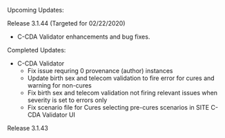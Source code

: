 
Upcoming Updates:

Release 3.1.44 (Targeted for 02/22/2020)
* C-CDA Validator enhancements and bug fixes.

Completed Updates:
* C-CDA Validator
  * Fix issue requring 0 provenance (author) instances 
  * Update birth sex and telecom validation to fire error for cures and warning for non-cures
  * Fix birth sex and telecom validation not firing relevant issues when severity is set to errors only      
  * Fix scenario file for Cures selecting pre-cures scenarios in SITE C-CDA Validator UI

Release 3.1.43
